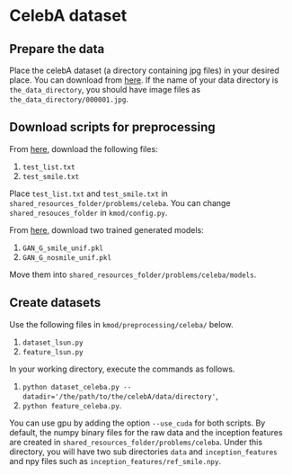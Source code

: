 # CelebA dataset

## Prepare the data
Place the celebA dataset (a directory containing jpg files) in your desired place. 
You can download from [here](http://mmlab.ie.cuhk.edu.hk/projects/CelebA.html). 
If the name of your data directory is `the_data_directory`, you should have image files as `the_data_directory/000001.jpg`. 


## Download scripts for preprocessing
From [here](http://ftp.tuebingen.mpg.de/pub/is/wittawat/kmod_share/problems/celeba/), download the following files:
1. `test_list.txt`
2. `test_smile.txt`

Place `test_list.txt` and `test_smile.txt` in `shared_resources_folder/problems/celeba`. You can change `shared_resouces_folder` in `kmod/config.py`. 

From [here](http://ftp.tuebingen.mpg.de/pub/is/wittawat/kmod_share/problems/celeba/models), 
download two trained generated models: 
1. `GAN_G_smile_unif.pkl`
2. `GAN_G_nosmile_unif.pkl`

Move them into `shared_resources_folder/problems/celeba/models`. 

## Create datasets
Use the following files in `kmod/preprocessing/celeba/` below. 
1. `dataset_lsun.py`
2. `feature_lsun.py`


In your working directory, execute the commands as follows.
1. `python dataset_celeba.py --datadir='/the/path/to/the/celebA/data/directory'`, 
2. `python feature_celeba.py`. 

You can use gpu by adding the option `--use_cuda` for both scripts. 
By default, the numpy binary files for the raw data and the inception features are created in 
`shared_resources_folder/problems/celeba`. Under this directory, you will have two sub directories `data` and `inception_features` and npy files such as `inception_features/ref_smile.npy`.
